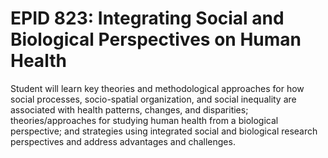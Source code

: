 # EPID 823: Integrating Social and Biological Perspectives on Human Health

Student will learn key theories and methodological approaches for how social processes, socio-spatial organization, and social inequality are associated with health patterns, changes, and disparities; theories/approaches for studying human health from a biological perspective; and strategies using integrated social and biological research perspectives and address advantages and challenges.